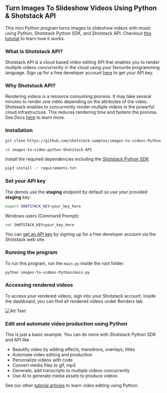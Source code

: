 ## Turn Images To Slideshow Videos Using Python & Shotstack API

This mini Python program turns images to slideshow videos with music using Python, Shotstack Python SDK, and Shotstack API. Checkout [this tutorial](https://shotstack.io/learn/turn-images-to-slideshow-video-using-python/?utm_source=github&utm_campaign=demo_repos) to learn how it works.


### What is Shotstack API?

Shotstack API is a cloud based video editing API that enables you to render multiple videos concurrently in the cloud using your favourite programming language. Sign up for a free developer account [here](https://dashboard.shotstack.io/register?utm_source=github&utm_campaign=demo_repos) to get your API key. 

### Why Shotstack API?

Rendering videos is a resource consuming process. It may take several minutes to render one video depending on the attributes of the video. Shotstack enables to concurrently render multiple videos in the powerful cloud infrastructure. This reduces rendering time and fastens the process. See Docs [here](https://shotstack.io/docs/guide/getting-started/core-concepts/?utm_source=github&utm_campaign=demo_repos) to learn more. 


### Installation

```bash
git clone https://github.com/shotstack-samples/images-to-videos-Python.git
```

```bash
cd images-to-video-python-Shotstack-API
```

Install the required dependencies including the [Shotstack Python SDK](https://pypi.org/project/shotstack-sdk/0.2.1/)

```bash
pip3 install -r requirements.txt
```


### Set your API key

The demos use the **staging** endpoint by default so use your provided **staging** key:

```bash
export SHOTSTACK_KEY=your_key_here
```

Windows users (Command Prompt):

```bash
set SHOTSTACK_KEY=your_key_here
```

You can [get an API key](http://shotstack.io/register?utm_source=github&utm_campaign=demo_repos) by signing up for a free developer account via the Shotstack web site.


### Running the program

To run this program, run the `main.py` inside the root folder:

```bash
python images-to-videos-Python/main.py
```

### Accessing rendered videos

To access your rendered videos, sign into your Shotstack account. Inside the dashboard, you can find all rendered videos under Renders tab.

![Alt Text](https://im5.ezgif.com/tmp/ezgif-5-9da1b35692.gif)


### Edit and automate video production using Python

This is just a basic example. You can do more with Shotstack Python SDK and API like 
- Beautify video by adding effects, transitions, overlays, titles
- Automate video editing and production
- Personalize videos with code
- Convert media files to gif, mp3
- Generate, add transcripts to multiple videos concurrently
- Use AI to generate media assets to produce videos

See our other [tutorial articles](https://shotstack.io/learn/?utm_source=github&utm_campaign=demo_repos) to learn video editing using Python. 